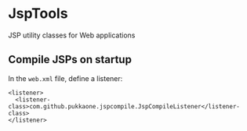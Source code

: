 # JspTools

JSP utility classes for Web applications


## Compile JSPs on startup

In the `web.xml` file, define a listener:

    <listener>
      <listener-class>com.github.pukkaone.jspcompile.JspCompileListener</listener-class>
    </listener> 
